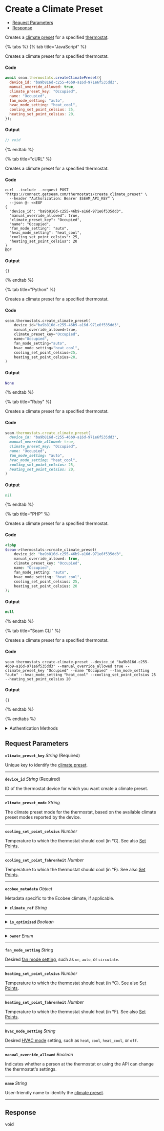 # Create a Climate Preset

- [Request Parameters](#request-parameters)
- [Response](#response)

Creates a [climate preset](../../capability-guides/thermostats/creating-and-managing-climate-presets/README.md) for a specified [thermostat](https://docs.seam.co/latest/capability-guides/thermostats).


{% tabs %}
{% tab title="JavaScript" %}

Creates a climate preset for a specified thermostat.

#### Code

```javascript
await seam.thermostats.createClimatePreset({
  device_id: "ba9b816d-c255-46b9-a16d-971e6f535dd3",
  manual_override_allowed: true,
  climate_preset_key: "Occupied",
  name: "Occupied",
  fan_mode_setting: "auto",
  hvac_mode_setting: "heat_cool",
  cooling_set_point_celsius: 25,
  heating_set_point_celsius: 20,
});
```

#### Output

```javascript
// void
```
{% endtab %}

{% tab title="cURL" %}

Creates a climate preset for a specified thermostat.

#### Code

```curl
curl --include --request POST "https://connect.getseam.com/thermostats/create_climate_preset" \
  --header "Authorization: Bearer $SEAM_API_KEY" \
  --json @- <<EOF
{
  "device_id": "ba9b816d-c255-46b9-a16d-971e6f535dd3",
  "manual_override_allowed": true,
  "climate_preset_key": "Occupied",
  "name": "Occupied",
  "fan_mode_setting": "auto",
  "hvac_mode_setting": "heat_cool",
  "cooling_set_point_celsius": 25,
  "heating_set_point_celsius": 20
}
EOF
```

#### Output

```curl
{}
```
{% endtab %}

{% tab title="Python" %}

Creates a climate preset for a specified thermostat.

#### Code

```python
seam.thermostats.create_climate_preset(
    device_id="ba9b816d-c255-46b9-a16d-971e6f535dd3",
    manual_override_allowed=true,
    climate_preset_key="Occupied",
    name="Occupied",
    fan_mode_setting="auto",
    hvac_mode_setting="heat_cool",
    cooling_set_point_celsius=25,
    heating_set_point_celsius=20,
)
```

#### Output

```python
None
```
{% endtab %}

{% tab title="Ruby" %}

Creates a climate preset for a specified thermostat.

#### Code

```ruby
seam.thermostats.create_climate_preset(
  device_id: "ba9b816d-c255-46b9-a16d-971e6f535dd3",
  manual_override_allowed: true,
  climate_preset_key: "Occupied",
  name: "Occupied",
  fan_mode_setting: "auto",
  hvac_mode_setting: "heat_cool",
  cooling_set_point_celsius: 25,
  heating_set_point_celsius: 20,
)
```

#### Output

```ruby
nil
```
{% endtab %}

{% tab title="PHP" %}

Creates a climate preset for a specified thermostat.

#### Code

```php
<?php
$seam->thermostats->create_climate_preset(
    device_id: "ba9b816d-c255-46b9-a16d-971e6f535dd3",
    manual_override_allowed: true,
    climate_preset_key: "Occupied",
    name: "Occupied",
    fan_mode_setting: "auto",
    hvac_mode_setting: "heat_cool",
    cooling_set_point_celsius: 25,
    heating_set_point_celsius: 20
);
```

#### Output

```php
null
```
{% endtab %}

{% tab title="Seam CLI" %}

Creates a climate preset for a specified thermostat.

#### Code

```seam_cli
seam thermostats create-climate-preset --device_id "ba9b816d-c255-46b9-a16d-971e6f535dd3" --manual_override_allowed true --climate_preset_key "Occupied" --name "Occupied" --fan_mode_setting "auto" --hvac_mode_setting "heat_cool" --cooling_set_point_celsius 25 --heating_set_point_celsius 20
```

#### Output

```seam_cli
{}
```
{% endtab %}

{% endtabs %}


<details>

<summary>Authentication Methods</summary>

- API key
- Client session token
- Personal access token
  <br>Must also include the `seam-workspace` header in the request.

To learn more, see [Authentication](https://docs.seam.co/latest/api/authentication).
</details>

## Request Parameters

**`climate_preset_key`** *String* (Required)

Unique key to identify the [climate preset](../../capability-guides/thermostats/creating-and-managing-climate-presets/README.md).

---

**`device_id`** *String* (Required)

ID of the thermostat device for which you want create a climate preset.

---

**`climate_preset_mode`** *String*

The climate preset mode for the thermostat, based on the available climate preset modes reported by the device.

---

**`cooling_set_point_celsius`** *Number*

Temperature to which the thermostat should cool (in °C). See also [Set Points](../../capability-guides/thermostats/understanding-thermostat-concepts/set-points.md).

---

**`cooling_set_point_fahrenheit`** *Number*

Temperature to which the thermostat should cool (in °F). See also [Set Points](../../capability-guides/thermostats/understanding-thermostat-concepts/set-points.md).

---

**`ecobee_metadata`** *Object*

Metadata specific to the Ecobee climate, if applicable.

<details>

<summary><b><code>climate_ref</code></b> <i>String</i></summary>

Reference to the Ecobee climate, if applicable.

</details>

---



<details>

<summary><b><code>is_optimized</code></b> <i>Boolean</i></summary>

Indicates if the climate preset is optimized by Ecobee.

</details>

---



<details>

<summary><b><code>owner</code></b> <i>Enum</i></summary>

Indicates whether the climate preset is owned by the user or the system.

Enum values:

- <code>user</code>
- <code>system</code>

</details>

---


**`fan_mode_setting`** *String*

Desired [fan mode setting](https://docs.seam.co/latest/capability-guides/thermostats/configure-current-climate-settings#fan-mode-settings), such as `on`, `auto`, or `circulate`.

---

**`heating_set_point_celsius`** *Number*

Temperature to which the thermostat should heat (in °C). See also [Set Points](../../capability-guides/thermostats/understanding-thermostat-concepts/set-points.md).

---

**`heating_set_point_fahrenheit`** *Number*

Temperature to which the thermostat should heat (in °F). See also [Set Points](../../capability-guides/thermostats/understanding-thermostat-concepts/set-points.md).

---

**`hvac_mode_setting`** *String*

Desired [HVAC mode](../../capability-guides/thermostats/understanding-thermostat-concepts/hvac-mode.md) setting, such as `heat`, `cool`, `heat_cool`, or `off`.

---

**`manual_override_allowed`** *Boolean*

Indicates whether a person at the thermostat or using the API can change the thermostat's settings.

---

**`name`** *String*

User-friendly name to identify the [climate preset](../../capability-guides/thermostats/creating-and-managing-climate-presets/README.md).

---


## Response

void

